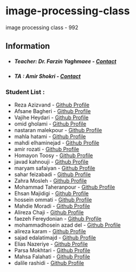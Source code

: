 # image-processing-class
image processing class - 992

## Information
* ##### Teacher: Dr. Farzin Yaghmaee - [Contact](f_yaghmaee@semnan.ac.ir)
* ##### TA : Amir Shokri - [Contact](amirshokri@semnan.ac.ir)

### Student List :
* Reza Azizvand - [Github Profile](https://github.com/RaAr7)
* Afsane Bagheri - [Github Profile](https://github.com/afsaneh427726)
* Vajihe Heydari - [Github Profile](https://github.com/vajihe7)
* omid gholami - [Github Profile](https://github.com/omidgholami74)
* nastaran malekpour - [Github Profile](https://github.com/nastaranm57)
* mahla hatami - [Github Profile](https://github.com/mahlamahdi)
* mahdi elhaminejad - [Github Profile](https://github.com/mahdielhami)
* amir rozati - [Github Profile](https://github.com/rozatius)
* Homayon Toosy - [Github Profile](https://github.com/Homayontoosy)
* javad kahnouji - [Github Profile](https://github.com/kahnoujavad)
* maryam safaiyan - [Github Profile](https://github.com/safaiyan)
* sahar feizabadi - [Github Profile](https://github.com/ssaharrf1375)
* Zahra Mosleh - [Github Profile](https://github.com/zmosleh83)
* Mohammad Taheranpour - [Github Profile](https://github.com/Mohammad-t-t)
* Ehsan Majidigi - [Github Profile](https://github.com/EhsanMajidigithub)
* hossein ommati - [Github Profile](https://github.com/ho88)
* Mahdie Moradi - [Github Profile](https://github.com/mahdiyemoradi)
* Alireza Chaji - [Github Profile](https://github.com/alirezachaji)
* faezeh Fereydonian - [Github Profile](https://github.com/faeze75)
* mohammadhosein azad del - [Github Profile](https://github.com/mohammadhoseinazad)
* alireza karam - [Github Profile](https://github.com/alireza-k74)
* sajad edalatimajd - [Github Profile](https://github.com/sajad-beep)
* Elias Nazeriye - [Github Profile](https://github.com/elias-nazeriye)
* Parsa Mokhtari - [Github Profile](https://github.com/ParsaMokhtariHessar)
* Mahsa Falahati - [Github Profile](https://github.com/mahsa3399)
* dalile rashidi - [Github Profile](https://github.com/dalile512)
